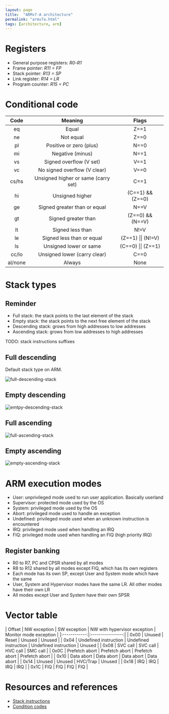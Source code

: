 ```yaml
---
layout: page
title:  "ARMv7-A architecture"
permalink: "armv7a.html"
tags: [architecture, arm]
---
```

# Registers
* General purpose registers: *R0*-*R1*
* Frame pointer: *R11 =  FP*
* Stack pointer: *R13 = SP*
* Link register: *R14 = LR*
* Program counter: *R15 = PC*

# Conditional code

| Code | Meaning | Flags |
|:----:|:-------:|:-----:|
| eq    |Equal | Z==1 |
| ne	|Not equal | Z==0 |
| pl	|Positive or zero (plus) | N==0 |
| mi	|Negative (minus) | N==1 |
| vs	|Signed overflow (V set) | V==1 |
| vc	|No signed overflow (V clear) | V==0 |
| cs/hs	|Unsigned higher or same (carry set) | C==1 |
| hi	|Unsigned higher | (C==1) && (Z==0) |
| ge	|Signed greater than or equal | N==V |
| gt	|Signed greater than | (Z==0) && (N==V) |
| lt	|Signed less than | N!=V |
| le	|Signed less than or equal | (Z==1) \|\| (N!=V) |
| ls	|Unsigned lower or same | (C==0) \|\| (Z==1) |
| cc/lo	|Unsigned lower (carry clear) | C==0 |
| al/none|Always| None |


# Stack types
## Reminder
* Full stack: the stack points to the last element of the stack
* Empty stack: the stack points to the next free element of the stack
* Descending stack: grows from high addresses to low addresses
* Ascending stack: grows from low addresses to high addresses

TODO: stack instructions suffixes

## Full descending
Default stack type on ARM.

![full-descending-stack](/assets/arm-full-descending-stack.svg)

## Empty descending

![emtpy-descending-stack](/assets/arm-empty-descending-stack.svg)

## Full ascending

![full-ascending-stack](/assets/arm-full-ascending-stack.svg)

## Empty ascending

![empty-ascending-stack](/assets/arm-empty-ascending-stack.svg)


# ARM execution modes
* User: unprivileged mode used to run user application. Basically userland
* Supervisor: protected mode used by the OS
* System: privileged mode used by the OS
* Abort: privileged mode used to handle an exception
* Undefined: privileged mode used when an unknown instruction is encountered
* IRQ: privileged mode used when handling an IRQ
* FIQ: privileged mode used when handling an FIQ (high priority IRQ)

## Register banking
* R0 to R7, PC and CPSR shared by all modes
* R8 to R12 shared by all modes except FIQ, which has its own registers
* Each mode has its own SP, except User and System mode which have the same
* User, System and Hypervisor modes have the same LR. All other modes have their own LR
* All modes except User and System have their own SPSR


# Vector table

| Offset | NW exception | SW exception | NW with hypervisor exception | Monitor mode exception |
|:------------:|:----------------:|
| 0x00 | Unused | Reset | Unused | Unused |
| 0x04 | Undefined instruction | Undefined instruction | Undefined instruction | Unused |
| 0x08 | SVC call | SVC call | HVC call | SMC call |
| 0x0C | Prefetch abort | Prefetch abort | Prefetch abort | Prefetch abort |
| 0x10 | Data abort | Data abort | Data abort | Data abort |
| 0x14 | Unused | Unused | HVC/Trap | Unused |
| 0x18 | IRQ | IRQ | IRQ | IRQ |
| 0x1C | FIQ | FIQ | FIQ | FIQ |


# Resources and references
* [Stack instructions](http://www.keil.com/support/man/docs/armasm/armasm_dom1359731152499.htm)
* [Condition codes](https://community.arm.com/developer/ip-products/processors/b/processors-ip-blog/posts/condition-codes-1-condition-flags-and-codes)

